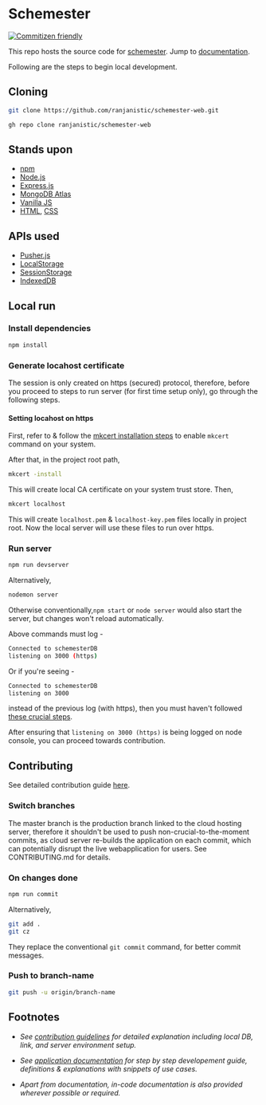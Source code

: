 # Schemester

[![Commitizen friendly](https://img.shields.io/badge/commitizen-friendly-brightgreen.svg)](http://commitizen.github.io/cz-cli/)

This repo hosts the source code for [schemester](https://schemester.herokuapp.com).
Jump to [documentation](DOCUMENTATION.md).

Following are the steps to begin local development.

## Cloning

```bash
git clone https://github.com/ranjanistic/schemester-web.git
```

```bash
gh repo clone ranjanistic/schemester-web
```

## Stands upon

- [npm](http://npmjs.com/)
- [Node.js](https://nodejs.org/)
- [Express.js](https://expressjs.com/)
- [MongoDB Atlas](https://www.mongodb.com/cloud/atlas)
- [Vanilla JS](http://vanilla-js.com/)
- [HTML](https://www.w3schools.com/html/), [CSS](https://www.w3schools.com/css/)

## APIs used

- [Pusher.js](https://github.com/pusher/pusher-js)
- [LocalStorage](https://developer.mozilla.org/en/docs/Web/API/Window/localStorage)
- [SessionStorage](https://developer.mozilla.org/en-US/docs/Web/API/Window/sessionStorage)
- [IndexedDB](https://developer.mozilla.org/en/docs/Web/API/IndexedDB_API)

## Local run

### Install dependencies

  ```bash
  npm install
  ```

### Generate locahost certificate

The session is only created on https (secured) protocol, therefore, before you proceed to steps to run server (for first time setup only), go through the following steps.

#### Setting locahost on https

First, refer to & follow the [mkcert installation steps](https://github.com/FiloSottile/mkcert#installation) to enable ```mkcert``` command on your system.

After that, in the project root path,

```bash
mkcert -install
```

This will create local CA certificate on your system trust store. Then,

```bash
mkcert localhost
```

This will create ```localhost.pem``` &amp; ```localhost-key.pem``` files locally in project root. Now the local server will use these files to run over https.

### Run server

  ```bash
  npm run devserver
  ```

Alternatively,

  ```bash
  nodemon server
  ```

Otherwise conventionally,```npm start``` or ```node server``` would also start the server, but changes won't reload automatically.

Above commands must log -

```bash
Connected to schemesterDB
listening on 3000 (https)
```

Or if you're seeing -

```bash
Connected to schemesterDB
listening on 3000
```

instead of the previous log (with https), then you must haven't followed [these crucial steps](#setting-locahost-on-https).

After ensuring that ```listening on 3000 (https)``` is being logged on node console, you can proceed towards contribution.

## Contributing

See detailed contribution guide [here](CONTRIBUTING.md).

### Switch branches

  The master branch is the production branch linked to the cloud hosting server, therefore it shouldn't be used to push non-crucial-to-the-moment commits, as cloud server re-builds the application on each commit, which can potentially disrupt the live webapplication for users. See CONTRIBUTING.md for details.

### On changes done

```bash
npm run commit
```

Alternatively,

```bash
git add .
git cz
```

They replace the conventional ```git commit``` command, for better commit messages.

### Push to branch-name

```bash
git push -u origin/branch-name
```

## Footnotes

- _See [contribution guidelines](CONTRIBUTING.md) for detailed explanation including local DB, link, and server environment setup._

- _See [application documentation](DOCUMENTATION.md) for step by step developement guide, definitions & explanations with snippets of use cases._

- _Apart from documentation, in-code documentation is also provided wherever possible or required._
